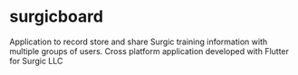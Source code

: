 # surgicboard
Application to record store and share Surgic training information with multiple groups of users. Cross platform application developed with Flutter for Surgic LLC
